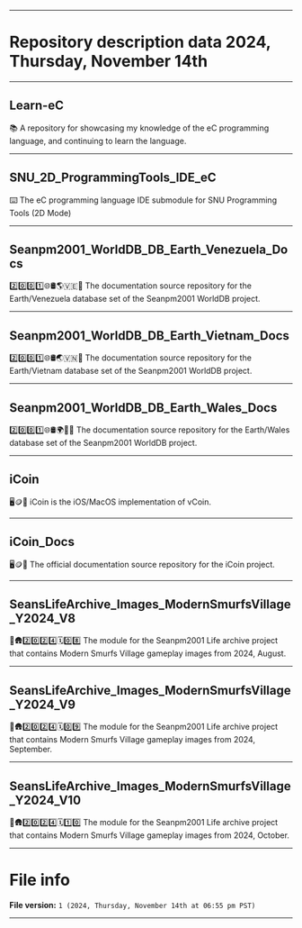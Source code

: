 
***

# Repository description data 2024, Thursday, November 14th

---

## Learn-eC

📚️ A repository for showcasing my knowledge of the eC programming language, and continuing to learn the language. 

---

## SNU_2D_ProgrammingTools_IDE_eC

⌨️ The eC programming language IDE submodule for SNU Programming Tools (2D Mode)

---

## Seanpm2001_WorldDB_DB_Earth_Venezuela_Docs

2️⃣️0️⃣️0️⃣️1️⃣️🌐️🛢️🌎️🇻🇪️📖️ The documentation source repository for the Earth/Venezuela database set of the Seanpm2001 WorldDB project. 

---

## Seanpm2001_WorldDB_DB_Earth_Vietnam_Docs

2️⃣️0️⃣️0️⃣️1️⃣️🌐️🛢️🌏️🇻🇳️📖️ The documentation source repository for the Earth/Vietnam database set of the Seanpm2001 WorldDB project. 

---

## Seanpm2001_WorldDB_DB_Earth_Wales_Docs

2️⃣️0️⃣️0️⃣️1️⃣️🌐️🛢️🌍️🏴󠁧󠁢󠁷󠁬󠁳󠁿️📖️ The documentation source repository for the Earth/Wales database set of the Seanpm2001 WorldDB project. 

---

## iCoin

🖥️🪙️💾️ iCoin is the iOS/MacOS implementation of vCoin.

---

## iCoin_Docs

🖥️🪙️📖️ The official documentation source repository for the iCoin project.

---

## SeansLifeArchive_Images_ModernSmurfsVillage_Y2024_V8

🔵️🛖️2️⃣️0️⃣️2️⃣️4️⃣️🗓️0️⃣️8️⃣️ The module for the Seanpm2001 Life archive project that contains Modern Smurfs Village gameplay images from 2024, August.

---

## SeansLifeArchive_Images_ModernSmurfsVillage_Y2024_V9

🔵️🛖️2️⃣️0️⃣️2️⃣️4️⃣️🗓️0️⃣️9️⃣️ The module for the Seanpm2001 Life archive project that contains Modern Smurfs Village gameplay images from 2024, September.

---

## SeansLifeArchive_Images_ModernSmurfsVillage_Y2024_V10

🔵️🛖️2️⃣️0️⃣️2️⃣️4️⃣️🗓️1️⃣️0️⃣️ The module for the Seanpm2001 Life archive project that contains Modern Smurfs Village gameplay images from 2024, October.

***

# File info

**File version:** `1 (2024, Thursday, November 14th at 06:55 pm PST)`

***

